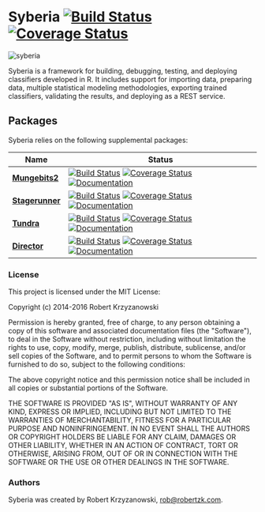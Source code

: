 Syberia [![Build Status](https://travis-ci.org/robertzk/syberia.svg?branch=master)](https://travis-ci.org/robertzk/syberia.svg?branch=master) [![Coverage Status](https://coveralls.io/repos/robertzk/syberia/badge.png)](https://coveralls.io/r/robertzk/syberia)
=========

![syberia](http://i.imgur.com/2FSks5x.png)

Syberia is a framework for building, debugging, testing, and deploying
classifiers developed in R. It includes support for importing data,
preparing data, multiple statistical modeling methodologies,
exporting trained classifiers, validating the results, and
deploying as a REST service. 

## Packages

Syberia relies on the following supplemental packages:

| Name | Status |
| ---- | -----  |
| [**Mungebits2**](https://github.com/robertzk/mungebits2) | [![Build Status](https://travis-ci.org/robertzk/mungebits2.svg?branch=master)](https://travis-ci.org/robertzk/mungebits2) [![Coverage Status](https://coveralls.io/repos/robertzk/mungebits2/badge.svg?branch=master&service=github)](https://coveralls.io/r/robertzk/mungebits2) [![Documentation](https://img.shields.io/badge/rocco--docs-%E2%9C%93-blue.svg)](http://robertzk.github.io/mungebits2/) |
| [**Stagerunner**](https://github.com/robertzk/stagerunner) | [![Build Status](https://travis-ci.org/robertzk/stagerunner.svg?branch=master)](https://travis-ci.org/robertzk/stagerunner) [![Coverage Status](https://img.shields.io/coveralls/robertzk/stagerunner.svg)](https://coveralls.io/r/robertzk/stagerunner) [![Documentation](https://img.shields.io/badge/rocco--docs-%E2%9C%93-blue.svg)](http://robertzk.github.io/stagerunner/) |
| [**Tundra**](https://github.com/robertzk/tundra) | [![Build Status](https://img.shields.io/travis/robertzk/tundra.svg)](https://travis-ci.org/robertzk/tundra.svg?branch=master) [![Coverage Status](https://img.shields.io/coveralls/robertzk/tundra.svg)](https://coveralls.io/r/robertzk/tundra) [![Documentation](https://img.shields.io/badge/rocco--docs-%E2%9C%93-blue.svg)](http://robertzk.github.io/tundra/)  |
| [**Director**](https://github.com/robertzk/director) | [![Build Status](https://travis-ci.org/robertzk/director.svg?branch=master)](https://travis-ci.org/robertzk/director) [![Coverage Status](https://coveralls.io/repos/robertzk/director/badge.png)](https://coveralls.io/r/robertzk/director) [![Documentation](https://img.shields.io/badge/rocco--docs-%E2%9C%93-blue.svg)](http://robertzk.github.io/director/) |

### License

This project is licensed under the MIT License:

Copyright (c) 2014-2016 Robert Krzyzanowski

Permission is hereby granted, free of charge, to any person obtaining
a copy of this software and associated documentation files (the
"Software"), to deal in the Software without restriction, including
without limitation the rights to use, copy, modify, merge, publish,
distribute, sublicense, and/or sell copies of the Software, and to
permit persons to whom the Software is furnished to do so, subject to
the following conditions:

The above copyright notice and this permission notice shall be included
in all copies or substantial portions of the Software.

THE SOFTWARE IS PROVIDED "AS IS", WITHOUT WARRANTY OF ANY KIND,
EXPRESS OR IMPLIED, INCLUDING BUT NOT LIMITED TO THE WARRANTIES OF
MERCHANTABILITY, FITNESS FOR A PARTICULAR PURPOSE AND NONINFRINGEMENT.
IN NO EVENT SHALL THE AUTHORS OR COPYRIGHT HOLDERS BE LIABLE FOR ANY
CLAIM, DAMAGES OR OTHER LIABILITY, WHETHER IN AN ACTION OF CONTRACT,
TORT OR OTHERWISE, ARISING FROM, OUT OF OR IN CONNECTION WITH THE
SOFTWARE OR THE USE OR OTHER DEALINGS IN THE SOFTWARE.

### Authors

Syberia was created by Robert Krzyzanowski, rob@robertzk.com.

